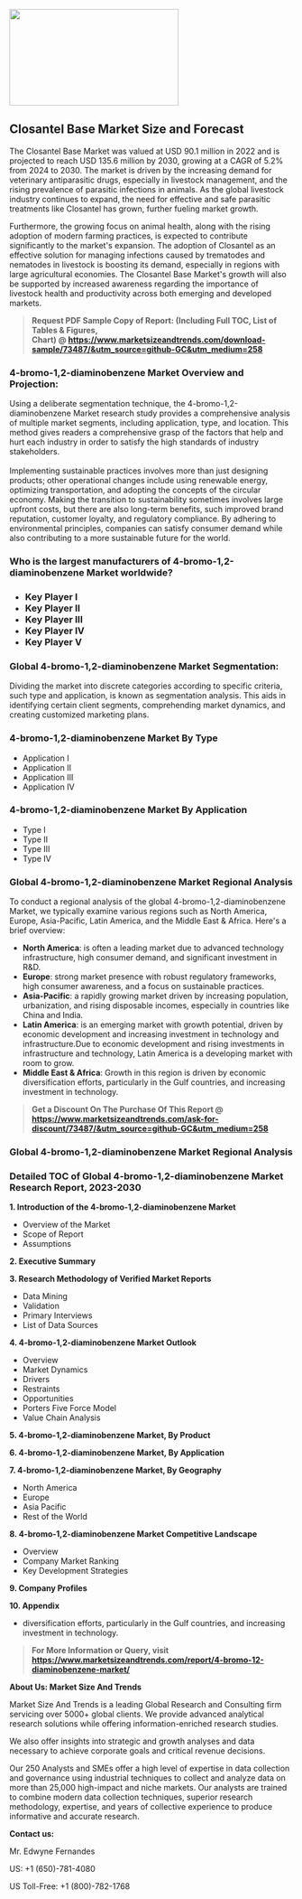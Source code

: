 <p><img class="alignnone size-medium wp-image-20088" src="https://ffe5etoiles.com/wp-content/uploads/2024/12/MST1-300x171.png" alt="" width="300" height="171" /></p><h2>Closantel Base Market Size and Forecast</h2><p>The Closantel Base Market was valued at USD 90.1 million in 2022 and is projected to reach USD 135.6 million by 2030, growing at a CAGR of 5.2% from 2024 to 2030. The market is driven by the increasing demand for veterinary antiparasitic drugs, especially in livestock management, and the rising prevalence of parasitic infections in animals. As the global livestock industry continues to expand, the need for effective and safe parasitic treatments like Closantel has grown, further fueling market growth.</p><p>Furthermore, the growing focus on animal health, along with the rising adoption of modern farming practices, is expected to contribute significantly to the market's expansion. The adoption of Closantel as an effective solution for managing infections caused by trematodes and nematodes in livestock is boosting its demand, especially in regions with large agricultural economies. The Closantel Base Market's growth will also be supported by increased awareness regarding the importance of livestock health and productivity across both emerging and developed markets.</p></p><blockquote id="" class=""><strong>Request PDF Sample Copy of Report: (Including Full TOC, List of Tables &amp; Figures, Chart)&nbsp;@&nbsp;<strong><a href="https://www.marketsizeandtrends.com/download-sample/73487/&utm_source=github-GC&utm_medium=258" target="_blank">https://www.marketsizeandtrends.com/download-sample/73487/&utm_source=github-GC&utm_medium=258</a></strong></strong></blockquote><h3 id="" class="">4-bromo-1,2-diaminobenzene Market&nbsp;Overview and Projection:</h3><p id="" class="">Using a deliberate segmentation technique, the 4-bromo-1,2-diaminobenzene Market research study provides a comprehensive analysis of multiple market segments, including application, type, and location. This method gives readers a comprehensive grasp of the factors that help and hurt each industry in order to satisfy the high standards of industry stakeholders. <br /> <br />Implementing sustainable practices involves more than just designing products; other operational changes include using renewable energy, optimizing transportation, and adopting the concepts of the circular economy. Making the transition to sustainability sometimes involves large upfront costs, but there are also long-term benefits, such improved brand reputation, customer loyalty, and regulatory compliance. By adhering to environmental principles, companies can satisfy consumer demand while also contributing to a more sustainable future for the world.</p><h3 id="" class="">Who is the largest manufacturers of&nbsp;4-bromo-1,2-diaminobenzene Market worldwide?</h3><h3 class=""><p><ul><li>Key Player I </li><li> Key Player II </li><li> Key Player III </li><li> Key Player IV </li><li> Key Player V</li></ul></p></h3><h3 id="" class="">Global&nbsp;4-bromo-1,2-diaminobenzene Market Segmentation:</h3><p id="" class="">Dividing the market into discrete categories according to specific criteria, such type and application, is known as segmentation analysis. This aids in identifying certain client segments, comprehending market dynamics, and creating customized marketing plans.</p><h3 id="" class="">4-bromo-1,2-diaminobenzene Market&nbsp;By Type</h3><p><p><ul><li>Application I</li><li> Application II</li><li> Application III</li><li> Application IV</p></li></ul></p></p><h3 id="" class="">4-bromo-1,2-diaminobenzene Market&nbsp;By Application</h3><p class=""><p><ul><li>Type I</li><li> Type II</li><li> Type III</li><li> Type IV</li></ul></p></p><h3 id="" class="">Global 4-bromo-1,2-diaminobenzene Market Regional Analysis</h3><p id="" class="">To conduct a regional analysis of the global 4-bromo-1,2-diaminobenzene Market, we typically examine various regions such as North America, Europe, Asia-Pacific, Latin America, and the Middle East &amp; Africa. Here's a brief overview:</p><ul><li><strong>North America</strong>: is often a leading market due to advanced technology infrastructure, high consumer demand, and significant investment in R&amp;D.</li><li><strong>Europe</strong>: strong market presence with robust regulatory frameworks, high consumer awareness, and a focus on sustainable practices.</li><li><strong>Asia-Pacific</strong>: a rapidly growing market driven by increasing population, urbanization, and rising disposable incomes, especially in countries like China and India.</li><li><strong>Latin America</strong>: is an emerging market with growth potential, driven by economic development and increasing investment in technology and infrastructure.Due to economic development and rising investments in infrastructure and technology, Latin America is a developing market with room to grow.</li><li><strong>Middle East &amp; Africa</strong>: Growth in this region is driven by economic diversification efforts, particularly in the Gulf countries, and increasing investment in technology.</li></ul><blockquote id="" class=""><strong>Get a Discount On The Purchase Of This Report @ <strong><a href="https://www.marketsizeandtrends.com/ask-for-discount/73487/&utm_source=github-GC&utm_medium=258" target="_blank">https://www.marketsizeandtrends.com/ask-for-discount/73487/&utm_source=github-GC&utm_medium=258</a></strong></strong></blockquote><h3 id="" class="">Global 4-bromo-1,2-diaminobenzene Market Regional Analysis</h3><h3 id="" class="">Detailed TOC of Global 4-bromo-1,2-diaminobenzene Market Research Report, 2023-2030</h3><p id="" class=""><strong>1. Introduction of the 4-bromo-1,2-diaminobenzene Market</strong></p><ul><li>Overview of the Market</li><li>Scope of Report</li><li>Assumptions</li></ul><p id="" class=""><strong>2. Executive Summary</strong></p><p id="" class=""><strong>3. Research Methodology of Verified Market Reports</strong></p><ul><li>Data Mining</li><li>Validation</li><li>Primary Interviews</li><li>List of Data Sources</li></ul><p id="" class=""><strong>4. 4-bromo-1,2-diaminobenzene Market Outlook</strong></p><ul><li>Overview</li><li>Market Dynamics</li><li>Drivers</li><li>Restraints</li><li>Opportunities</li><li>Porters Five Force Model</li><li>Value Chain Analysis</li></ul><p id="" class=""><strong>5. 4-bromo-1,2-diaminobenzene Market, By Product</strong></p><p id="" class=""><strong>6. 4-bromo-1,2-diaminobenzene Market, By Application</strong></p><p id="" class=""><strong>7. 4-bromo-1,2-diaminobenzene Market, By Geography</strong></p><ul><li>North America</li><li>Europe</li><li>Asia Pacific</li><li>Rest of the World</li></ul><p id="" class=""><strong>8. 4-bromo-1,2-diaminobenzene Market Competitive Landscape</strong></p><ul><li>Overview</li><li>Company Market Ranking</li><li>Key Development Strategies</li></ul><p id="" class=""><strong>9. Company Profiles</strong></p><p id="" class=""><strong>10. Appendix</strong></p><ul><li>diversification efforts, particularly in the Gulf countries, and increasing investment in technology.</li></ul><blockquote id="" class=""><strong>For More Information or Query, visit <strong><strong><a href="https://www.marketsizeandtrends.com/report/4-bromo-12-diaminobenzene-market/" target="_blank">https://www.marketsizeandtrends.com/report/4-bromo-12-diaminobenzene-market/</a></strong></strong></strong></blockquote><p id="" class=""><strong>About Us: Market Size And Trends</strong></p><p id="" class="">Market Size And Trends is a leading Global Research and Consulting firm servicing over 5000+ global clients. We provide advanced analytical research solutions while offering information-enriched research studies.</p><p id="" class="">We also offer insights into strategic and growth analyses and data necessary to achieve corporate goals and critical revenue decisions.</p><p id="" class="">Our 250 Analysts and SMEs offer a high level of expertise in data collection and governance using industrial techniques to collect and analyze data on more than 25,000 high-impact and niche markets. Our analysts are trained to combine modern data collection techniques, superior research methodology, expertise, and years of collective experience to produce informative and accurate research.</p><p id="" class=""><strong>Contact us:</strong></p><p id="" class="">Mr. Edwyne Fernandes</p><p id="" class="">US: +1 (650)-781-4080</p><p id="" class="">US Toll-Free: +1 (800)-782-1768</p>
